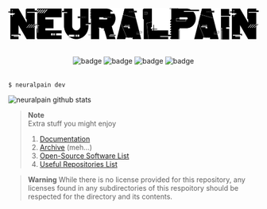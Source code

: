 <p align="center">
  <picture>
    <source srcset="assets/images/neuralpain-dark.svg" media="(prefers-color-scheme: dark)" height="64px" alt="neuralpain logo dark">
    <img src="assets/images/neuralpain-light.svg" height="64px" alt="neuralpain logo light">
  </picture>
  <br><br>
</p>

<p align="center">
  <img src="https://img.shields.io/badge/GitHub-100000?style=for-the-badge&logo=github&logoColor=white" alt="badge">
  <img src="https://img.shields.io/badge/Windows-0078D6?style=for-the-badge&logo=windows&logoColor=white" alt="badge">
  <img src="https://img.shields.io/badge/mac%20os-000000?style=for-the-badge&logo=apple&logoColor=white" alt="badge">
  <img src="https://img.shields.io/badge/Linux-FCC624?style=for-the-badge&logo=linux&logoColor=black" alt="badge">
  <br><br>
</p>

```
$ neuralpain dev
```

![neuralpain github stats](https://github-readme-activity-graph.cyclic.app/graph?username=neuralpain&theme=github-compact)

<!-- <p align="center">
  <img src="https://github-readme-stats.vercel.app/api?username=neuralpain&show_icons=true&theme=dark&include_all_commits=true" alt="neuralpain github stats">
</p> -->

> **Note**  
> Extra stuff you might enjoy
> 1. [Documentation](./docs)
> 2. [Archive](./archive) (meh...)
> 3. [Open-Source Software List](./docs/OpenSourceSoftwareList.md)
> 4. [Useful Repositories List](./docs/UsefulRepositories.md)

> **Warning** While there is no license provided for this repository, any licenses found in any subdirectories of this respoitory should be respected for the directory and its contents.
